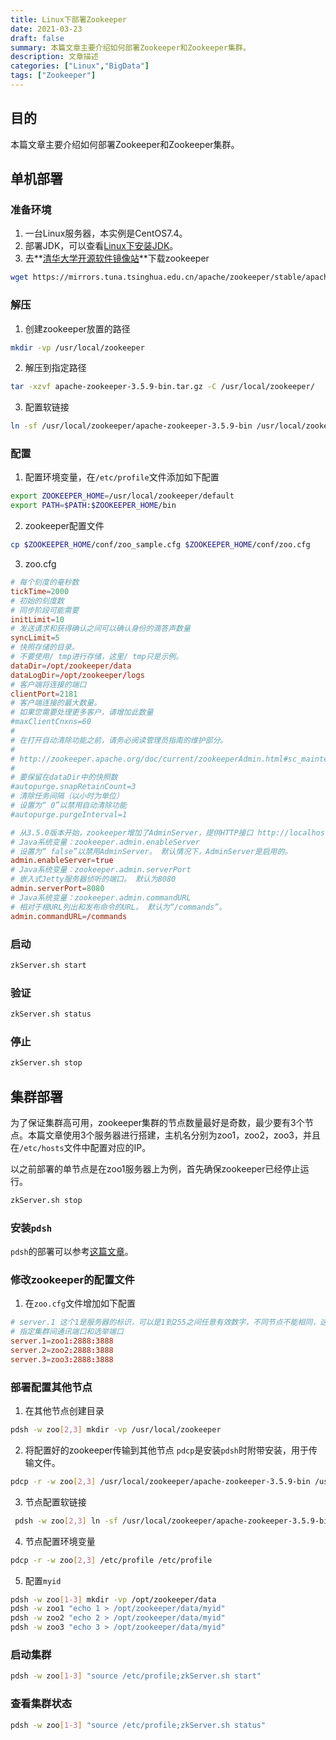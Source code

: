 ```yaml
---
title: Linux下部署Zookeeper
date: 2021-03-23
draft: false
summary: 本篇文章主要介绍如何部署Zookeeper和Zookeeper集群。
description: 文章描述
categories: ["Linux","BigData"]
tags: ["Zookeeper"]
---
```


## 目的
本篇文章主要介绍如何部署Zookeeper和Zookeeper集群。

## 单机部署
### 准备环境
1. 一台Linux服务器，本实例是CentOS7.4。
2. 部署JDK，可以查看[Linux下安装JDK](https://brucemaa.cn/2021/03/linux-install-java8/)。
3. 去**[清华大学开源软件镜像站](https://mirrors.tuna.tsinghua.edu.cn)**下载zookeeper
```bash
wget https://mirrors.tuna.tsinghua.edu.cn/apache/zookeeper/stable/apache-zookeeper-3.5.9-bin.tar.gz
```

### 解压
1. 创建zookeeper放置的路径
```bash
mkdir -vp /usr/local/zookeeper
```
2. 解压到指定路径
```bash
tar -xzvf apache-zookeeper-3.5.9-bin.tar.gz -C /usr/local/zookeeper/
```
3. 配置软链接
```bash
ln -sf /usr/local/zookeeper/apache-zookeeper-3.5.9-bin /usr/local/zookeeper/default
```
### 配置
1. 配置环境变量，在`/etc/profile`文件添加如下配置
```bash
export ZOOKEEPER_HOME=/usr/local/zookeeper/default
export PATH=$PATH:$ZOOKEEPER_HOME/bin
```
2. zookeeper配置文件
```bash
cp $ZOOKEEPER_HOME/conf/zoo_sample.cfg $ZOOKEEPER_HOME/conf/zoo.cfg
```
3. zoo.cfg
```Toml
# 每个刻度的毫秒数
tickTime=2000
# 初始的刻度数
# 同步阶段可能需要
initLimit=10
# 发送请求和获得确认之间可以确认身份的滴答声数量
syncLimit=5
# 快照存储的目录。
# 不要使用/ tmp进行存储，这里/ tmp只是示例。
dataDir=/opt/zookeeper/data
dataLogDir=/opt/zookeeper/logs
# 客户端将连接的端口
clientPort=2181
# 客户端连接的最大数量。
# 如果您需要处理更多客户，请增加此数量
#maxClientCnxns=60
#
# 在打开自动清除功能之前，请务必阅读管理员指南的维护部分。
#
# http://zookeeper.apache.org/doc/current/zookeeperAdmin.html#sc_maintenance
#
# 要保留在dataDir中的快照数
#autopurge.snapRetainCount=3
# 清除任务间隔（以小时为单位）
# 设置为“ 0”以禁用自动清除功能
#autopurge.purgeInterval=1

# 从3.5.0版本开始，zookeeper增加了AdminServer，提供HTTP接口 http://localhost:8080/commands
# Java系统变量：zookeeper.admin.enableServer
# 设置为“ false”以禁用AdminServer。 默认情况下，AdminServer是启用的。
admin.enableServer=true
# Java系统变量：zookeeper.admin.serverPort
# 嵌入式Jetty服务器侦听的端口。 默认为8080
admin.serverPort=8080
# Java系统变量：zookeeper.admin.commandURL
# 相对于根URL列出和发布命令的URL。 默认为“/commands”。
admin.commandURL=/commands
```
### 启动
```bash
zkServer.sh start
```
### 验证
```bash
zkServer.sh status
```
### 停止
```bash
zkServer.sh stop
```

## 集群部署
为了保证集群高可用，zookeeper集群的节点数量最好是奇数，最少要有3个节点。本篇文章使用3个服务器进行搭建，主机名分别为zoo1，zoo2，zoo3，并且在`/etc/hosts`文件中配置对应的IP。

以之前部署的单节点是在zoo1服务器上为例，首先确保zookeeper已经停止运行。
```bash
zkServer.sh stop
```

### 安装`pdsh`
`pdsh`的部署可以参考[这篇文章](https://brucemaa.cn/2021/03/linux-command-record-pdsh/)。
### 修改zookeeper的配置文件
1. 在`zoo.cfg`文件增加如下配置
```Toml
# server.1 这个1是服务器的标识，可以是1到255之间任意有效数字，不同节点不能相同，这个标识要写到dataDir目录下面myid文件里
# 指定集群间通讯端口和选举端口
server.1=zoo1:2888:3888
server.2=zoo2:2888:3888
server.3=zoo3:2888:3888
```

### 部署配置其他节点
1. 在其他节点创建目录
```bash
pdsh -w zoo[2,3] mkdir -vp /usr/local/zookeeper
```
2. 将配置好的zookeeper传输到其他节点
`pdcp`是安装`pdsh`时附带安装，用于传输文件。
```bash
pdcp -r -w zoo[2,3] /usr/local/zookeeper/apache-zookeeper-3.5.9-bin /usr/local/zookeeper/
```
3. 节点配置软链接
```bash
 pdsh -w zoo[2,3] ln -sf /usr/local/zookeeper/apache-zookeeper-3.5.9-bin /usr/local/zookeeper/default
```
4. 节点配置环境变量
```bash
pdcp -r -w zoo[2,3] /etc/profile /etc/profile
```
5. 配置`myid`
```bash
pdsh -w zoo[1-3] mkdir -vp /opt/zookeeper/data
pdsh -w zoo1 "echo 1 > /opt/zookeeper/data/myid"
pdsh -w zoo2 "echo 2 > /opt/zookeeper/data/myid"
pdsh -w zoo3 "echo 3 > /opt/zookeeper/data/myid"
```

### 启动集群
```bash
pdsh -w zoo[1-3] "source /etc/profile;zkServer.sh start"
```

### 查看集群状态
```bash
pdsh -w zoo[1-3] "source /etc/profile;zkServer.sh status"
```
